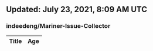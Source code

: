 ## Updated: July 23, 2021, 8:09 AM UTC


### indeedeng/Mariner-Issue-Collector
|**Title**|**Age**|
|:----|:----|